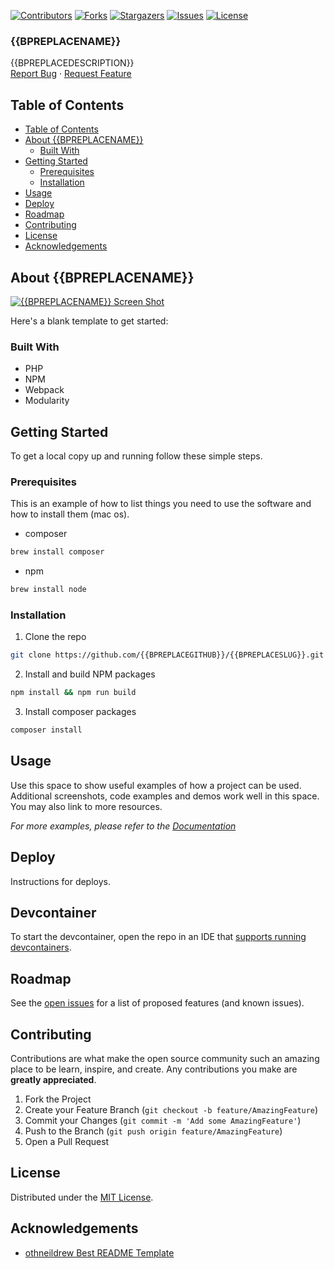 <!-- SHIELDS -->
[![Contributors][contributors-shield]][contributors-url]
[![Forks][forks-shield]][forks-url]
[![Stargazers][stars-shield]][stars-url]
[![Issues][issues-shield]][issues-url]
[![License][license-shield]][license-url]

<h3>{{BPREPLACENAME}}</h3>
<p>
  {{BPREPLACEDESCRIPTION}}
  <br />
  <a href="https://github.com/{{BPREPLACEGITHUB}}/{{BPREPLACESLUG}}/issues">Report Bug</a>
  ·
  <a href="https://github.com/{{BPREPLACEGITHUB}}/{{BPREPLACESLUG}}/issues">Request Feature</a>
</p>

## Table of Contents
- [Table of Contents](#table-of-contents)
- [About {{BPREPLACENAME}}](#about-{{BPREPLACENAME}})
  - [Built With](#built-with)
- [Getting Started](#getting-started)
  - [Prerequisites](#prerequisites)
  - [Installation](#installation)
- [Usage](#usage)
- [Deploy](#deploy)
- [Roadmap](#roadmap)
- [Contributing](#contributing)
- [License](#license)
- [Acknowledgements](#acknowledgements)

## About {{BPREPLACENAME}}

[![{{BPREPLACENAME}} Screen Shot][product-screenshot]](https://example.com)

Here's a blank template to get started:

### Built With

* PHP
* NPM
* Webpack
* Modularity

## Getting Started

To get a local copy up and running follow these simple steps.

### Prerequisites

This is an example of how to list things you need to use the software and how to install them (mac os).
* composer
```sh
brew install composer
```
* npm
```sh
brew install node
```
### Installation

1. Clone the repo
```sh
git clone https://github.com/{{BPREPLACEGITHUB}}/{{BPREPLACESLUG}}.git
```
2. Install and build NPM packages
```sh
npm install && npm run build
```
3. Install composer packages
```sh
composer install
```

## Usage

Use this space to show useful examples of how a project can be used. Additional screenshots, code examples and demos work well in this space. You may also link to more resources.

_For more examples, please refer to the [Documentation](https://example.com)_

## Deploy

Instructions for deploys.

## Devcontainer

To start the devcontainer, open the repo in an IDE that [supports running devcontainers](https://containers.dev/supporting).

## Roadmap

See the [open issues][issues-url] for a list of proposed features (and known issues).

## Contributing

Contributions are what make the open source community such an amazing place to be learn, inspire, and create. Any contributions you make are **greatly appreciated**.

1. Fork the Project
2. Create your Feature Branch (`git checkout -b feature/AmazingFeature`)
3. Commit your Changes (`git commit -m 'Add some AmazingFeature'`)
4. Push to the Branch (`git push origin feature/AmazingFeature`)
5. Open a Pull Request

## License

Distributed under the [MIT License][license-url].

## Acknowledgements

- [othneildrew Best README Template](https://github.com/othneildrew/Best-README-Template)


<!-- MARKDOWN LINKS & IMAGES -->
<!-- https://www.markdownguide.org/basic-syntax/#reference-style-links -->
[contributors-shield]: https://img.shields.io/github/contributors/{{BPREPLACEGITHUB}}/{{BPREPLACESLUG}}.svg?style=flat-square
[contributors-url]: https://github.com/{{BPREPLACEGITHUB}}/{{BPREPLACESLUG}}/graphs/contributors
[forks-shield]: https://img.shields.io/github/forks/{{BPREPLACEGITHUB}}/{{BPREPLACESLUG}}.svg?style=flat-square
[forks-url]: https://github.com/{{BPREPLACEGITHUB}}/{{BPREPLACESLUG}}/network/members
[stars-shield]: https://img.shields.io/github/stars/{{BPREPLACEGITHUB}}/{{BPREPLACESLUG}}.svg?style=flat-square
[stars-url]: https://github.com/{{BPREPLACEGITHUB}}/{{BPREPLACESLUG}}/stargazers
[issues-shield]: https://img.shields.io/github/issues/{{BPREPLACEGITHUB}}/{{BPREPLACESLUG}}.svg?style=flat-square
[issues-url]: https://github.com/{{BPREPLACEGITHUB}}/{{BPREPLACESLUG}}/issues
[license-shield]: https://img.shields.io/github/license/{{BPREPLACEGITHUB}}/{{BPREPLACESLUG}}.svg?style=flat-square
[license-url]: https://raw.githubusercontent.com/{{BPREPLACEGITHUB}}/{{BPREPLACESLUG}}/master/LICENSE
[product-screenshot]: images/screenshot.png